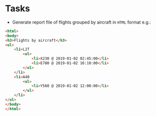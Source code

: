 # Tasks
* Generate report file of flights grouped by aircraft in `HTML` format e.g.:
```html
<html>
<body>
<h3>Flights by aircraft</h3>
<ul>
    <li>L2T
        <ul>
            <li>X230 @ 2019-01-02 02:45:00</li>
            <li>E780 @ 2019-01-02 16:10:00</li>
        </ul>
    </li>
    <li>A40
        <ul>
            <li>Y560 @ 2019-01-02 12:00:00</li>
        </ul>
    </li>
</ul>
</body>
</html>
```